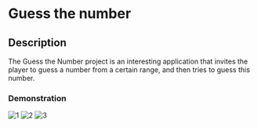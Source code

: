 # Guess the number

## Description
The Guess the Number project is an interesting application that invites the player to guess a number from a certain range, and then tries to guess this number.
### Demonstration
![1](https://github.com/Alexander-Domnenko/development-of-applications-for-mobile-devices/assets/91257943/cb384757-5569-4e4e-ba63-6c5add47b942)
![2](https://github.com/Alexander-Domnenko/development-of-applications-for-mobile-devices/assets/91257943/33c15ee0-fa09-4f00-ad0a-b8f616eefa06)
![3](https://github.com/Alexander-Domnenko/development-of-applications-for-mobile-devices/assets/91257943/afa9d36f-ad34-4dd4-8c70-31feff8e6be6)
